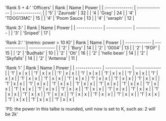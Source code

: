 'Rank 5 + 4:'
'Officers'
| Rank  | Name | Power |
| :-------------: | :------------- | :-------------: |
| '5' | 'Zauroab'  |  32 |
| '4  | 'Grag'  |  24 |
| '4'  | 'TDOG13MC'  |  15 |
| '4'  | 'Poom Sauce  | 13  |
| '4'  | 'seraph'  |  12 |

'Rank 3:'
| Rank  | Name | Power |
| ------------- | ------------- | ------------- |
| '3'  | 'Sniped'  | 17  |

'Rank 2:' 
'(memo: power > 10 K)'
| Rank  | Name | Power |
| ------------- | ------------- | ------------- |
| '2'  | 'Bury'  | 14  |
| '2'  | '0004'  | 13  |
| '2'  | '1FDF'  | 15  |
| '2'  | 'Budhabi'  | 10  |
| '2'  | 'Oti'  | 16  |
| '2'  | 'hello bean'  | 14  |
| '2'  | 'Skyfalls'  | 14  |
| '2'  | 'Antenna'  | 11  |

'Rank 1:'
| Rank  | Name | Power |
| ------------- | ------------- | ------------- |
| '1'  | x  | x  |
| '1'  | x  | x  |
| '1'  | x  | x  |
| '1'  | x  | x  |
| '1'  | x  | x  |
| '1'  | x  | x  |
| '1'  | x  | x  |
| '1'  | x  | x  |
| '1'  | x  | x  |
| '1'  | x  | x  |
| '1'  | x  | x  |
| '1'  | x  | x  |
| '1'  | x  | x  |
| '1'  | x  | x  |
| '1'  | x  | x  |
| '1'  | x  | x  |
| '1'  | x  | x  |
| '1'  | x  | x  |
| '1'  | x  | x  |
| '1'  | x  | x  |
| '1'  | x  | x  |
| '1'  | x  | x  |
| '1'  | x  | x  |
| '1'  | x  | x  |
| '1'  | x  | x  |
| '1'  | x  | x  |
| '1'  | x  | x  |
| '1'  | x  | x  |
| '1'  | x  | x  |
| '1'  | x  | x  |
| '1'  | x  | x  |
| '1'  | x  | x  |
| '1'  | x  | x  |
| '1'  | x  | x  |
| '1'  | x  | x  |
| '1'  | x  | x  |



'PS: the power in this talbe is rounded, unit now is set to K, such as: 2 will be 2k'
